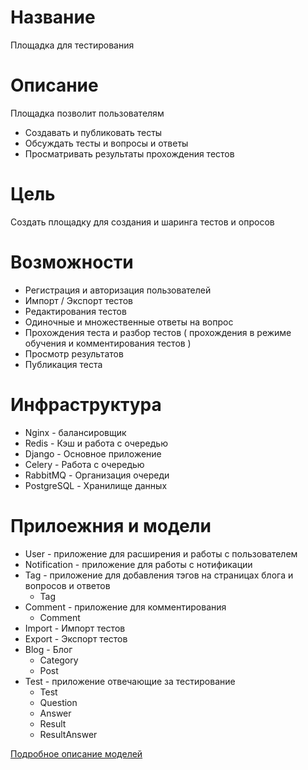 # Название

 Площадка для тестирования

# Описание

Площадка позволит пользователям
 - Создавать и публиковать тесты
 - Обсуждать тесты и вопросы и ответы
 - Просматривать результаты прохождения тестов

# Цель

Создать площадку для создания и шаринга тестов и опросов

# Возможности

 - Регистрация и авторизация пользователей
 - Импорт / Экспорт тестов
 - Редактирования тестов
 - Одиночные и множественные ответы на вопрос
 - Прохождения теста и разбор тестов ( прохождения в режиме обучения и комментирования тестов )
 - Просмотр результатов
 - Публикация теста

# Инфраструктура

 - Nginx - балансировщик
 - Redis - Кэш и работа с очередью
 - Django - Основное приложение
 - Celery - Работа с очередью
 - RabbitMQ - Организация очереди
 - PostgreSQL - Хранилище данных

# Прилоежния и модели
 - User - приложение для расширения и работы с пользователем
 - Notification - приложение для работы с нотификации 
 - Tag - приложение для добавления тэгов на страницах блога и вопросов и ответов
   - Tag
 - Comment - приложение для комментирования
   - Comment
 - Import - Импорт тестов
 - Export - Экспорт тестов
 - Blog - Блог
   - Category
   - Post
 - Test - приложение отвечающие за тестирование
   - Test
   - Question
   - Answer
   - Result
   - ResultAnswer

[Подробное описание моделей](models.md)